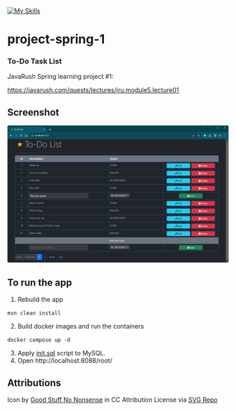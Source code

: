 [![My Skills](https://skillicons.dev/icons?i=java,spring,hibernate,mysql,html,bootstrap,js,docker&theme=light)](https://skillicons.dev)
# project-spring-1
### To-Do Task List

JavaRush Spring learning project #1:

https://javarush.com/quests/lectures/jru.module5.lecture01

## Screenshot

![screenshot](src/main/webapp/image/screenshot.png?raw=true)

## To run the app

1. Rebuild the app
```
mvn clean install
```
2. Build docker images and run the containers
```
docker compose up -d
```
3. Apply [init.sql](./init.sql) script to MySQL.
4. Open http://localhost:8088/root/  

## Attributions

Icon by <a href="https://goodstuffnononsense.com/hand-drawn-icons/space-icons/?ref=svgrepo.com" target="_blank">Good Stuff No Nonsense</a> in CC Attribution License via <a href="https://www.svgrepo.com/" target="_blank">SVG Repo</a>
